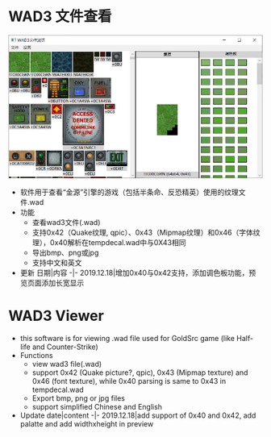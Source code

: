 # WAD3 文件查看
![avatar](/pic1.jpg)
- 软件用于查看“金源”引擎的游戏（包括半条命、反恐精英）使用的纹理文件.wad
- 功能
    - 查看wad3文件(.wad)
    - 支持0x42（Quake纹理, qpic）、0x43（Mipmap纹理）和0x46（字体纹理），0x40解析在tempdecal.wad中与0X43相同
    - 导出bmp、png或jpg
    - 支持中文和英文
- 更新
    日期|内容
    -|-
    2019.12.18|增加0x40与0x42支持，添加调色板功能，预览页面添加长宽显示

# WAD3 Viewer
- this software is for viewing .wad file used for GoldSrc game (like Half-life and Counter-Strike)
- Functions
    - view wad3 file(.wad)
    - support 0x42 (Quake picture?, qpic), 0x43 (Mipmap texture) and 0x46 (font texture), while 0x40 parsing is same to 0x43 in tempdecal.wad
    - Export bmp, png or jpg files
    - support simplified Chinese and English
- Update
    date|content
    -|-
    2019.12.18|add support of 0x40 and 0x42, add palatte and add widthxheight in preview